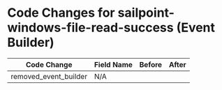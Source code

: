 # Code Changes for sailpoint-windows-file-read-success (Event Builder)

| Code Change | Field Name | Before | After |
|-------------|------------|--------|-------|
| removed_event_builder | N/A |  |  |